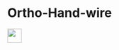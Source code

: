 # Ortho-Hand-wire
<img src="/Keyboard Layout/ Keyboard Layout Editor.png" width="32" height="auto"/>
